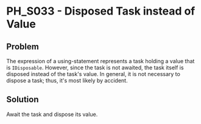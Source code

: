 # PH_S033 - Disposed Task instead of Value

## Problem

The expression of a using-statement represents a task holding a value that is `IDisposable`. However, since the task is not awaited, the task itself is disposed instead of the task's value. In general, it is not necessary to dispose a task; thus, it's most likely by accident.

## Solution

Await the task and dispose its value.
